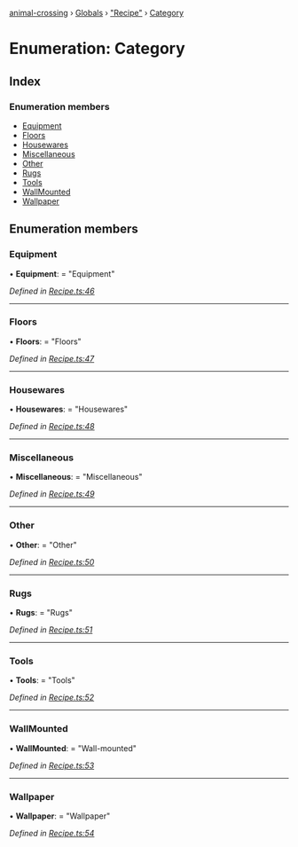 [animal-crossing](../README.md) › [Globals](../globals.md) › ["Recipe"](../modules/_recipe_.md) › [Category](_recipe_.category.md)

# Enumeration: Category

## Index

### Enumeration members

* [Equipment](_recipe_.category.md#equipment)
* [Floors](_recipe_.category.md#floors)
* [Housewares](_recipe_.category.md#housewares)
* [Miscellaneous](_recipe_.category.md#miscellaneous)
* [Other](_recipe_.category.md#other)
* [Rugs](_recipe_.category.md#rugs)
* [Tools](_recipe_.category.md#tools)
* [WallMounted](_recipe_.category.md#wallmounted)
* [Wallpaper](_recipe_.category.md#wallpaper)

## Enumeration members

###  Equipment

• **Equipment**: = "Equipment"

*Defined in [Recipe.ts:46](https://github.com/Norviah/animal-crossing/blob/682361d/module/types/Recipe.ts#L46)*

___

###  Floors

• **Floors**: = "Floors"

*Defined in [Recipe.ts:47](https://github.com/Norviah/animal-crossing/blob/682361d/module/types/Recipe.ts#L47)*

___

###  Housewares

• **Housewares**: = "Housewares"

*Defined in [Recipe.ts:48](https://github.com/Norviah/animal-crossing/blob/682361d/module/types/Recipe.ts#L48)*

___

###  Miscellaneous

• **Miscellaneous**: = "Miscellaneous"

*Defined in [Recipe.ts:49](https://github.com/Norviah/animal-crossing/blob/682361d/module/types/Recipe.ts#L49)*

___

###  Other

• **Other**: = "Other"

*Defined in [Recipe.ts:50](https://github.com/Norviah/animal-crossing/blob/682361d/module/types/Recipe.ts#L50)*

___

###  Rugs

• **Rugs**: = "Rugs"

*Defined in [Recipe.ts:51](https://github.com/Norviah/animal-crossing/blob/682361d/module/types/Recipe.ts#L51)*

___

###  Tools

• **Tools**: = "Tools"

*Defined in [Recipe.ts:52](https://github.com/Norviah/animal-crossing/blob/682361d/module/types/Recipe.ts#L52)*

___

###  WallMounted

• **WallMounted**: = "Wall-mounted"

*Defined in [Recipe.ts:53](https://github.com/Norviah/animal-crossing/blob/682361d/module/types/Recipe.ts#L53)*

___

###  Wallpaper

• **Wallpaper**: = "Wallpaper"

*Defined in [Recipe.ts:54](https://github.com/Norviah/animal-crossing/blob/682361d/module/types/Recipe.ts#L54)*
